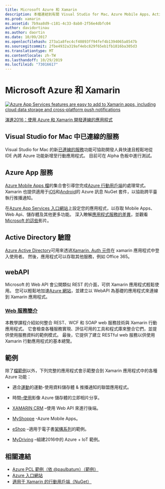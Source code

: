 ```yaml
---
title: Microsoft Azure 和 Xamarin
description: 本檔連結到有關 Visual Studio for Mac、Azure Mobile Apps、Active Directory Authentication 和 WebAPI 中的已連線的服務檔。
ms.prod: xamarin
ms.assetid: 7b9aa8d9-c181-4c33-8ab0-2f56e4dbfc04
author: davidortinau
ms.author: daortin
ms.date: 10/09/2017
ms.openlocfilehash: 273a1a8fec4cf40893ff94fef4b1394065a8547b
ms.sourcegitcommit: 2fbe4932a319af4ebc829f65eb1fb1816ba305d3
ms.translationtype: MT
ms.contentlocale: zh-TW
ms.lasthandoff: 10/29/2019
ms.locfileid: "73016617"
---
```

# <a name="microsoft-azure-and-xamarin"></a>Microsoft Azure 和 Xamarin

[![](images/evolve-mikej-azure-sml.png "Azure App Services features are easy to add to Xamarin apps, including cloud data storage and cross-platform push notifications")](https://evolve.xamarin.com/session/56ec886fde91c6253c277bc6)

[演進2016：使用 Azure 和 Xamarin 開發連線的應用程式](https://evolve.xamarin.com/session/56ec886fde91c6253c277bc6)

## <a name="connected-services-in-visual-studio-for-mac"></a>Visual Studio for Mac 中已連線的服務

Visual Studio for Mac 的新[已連線的服務](connected-services.md)功能可協助開發人員快速且輕鬆地從 IDE 內將 Azure 功能新增至行動應用程式。 目前可在 Alpha 色板中進行測試。

## <a name="azure-app-services"></a>Azure App 服務

[Azure Mobile Apps 檔](~/cross-platform/data-cloud/mobile-apps.md)的集合會引導您完成[Azure 行動用戶端](https://www.nuget.org/packages/Microsoft.Azure.Mobile.Client/)的處理常式。
Xamarin 也提供適用于[iOS](https://www.nuget.org/packages/Xamarin.Azure.NotificationHubs.iOS/)和[Android](https://www.nuget.org/packages/Xamarin.Azure.NotificationHubs.Android/)的 Azure 訊息 NuGet 套件，以協助跨平臺執行推播通知。

在[Azure App Services 入口網站](https://portal.azure.com/)上設定您的應用程式，以存取 Mobile Apps、Web Api、儲存體及其他更多功能。 深入瞭解[應用程式服務的差異](https://azure.microsoft.com/updates/whats-new-with-azure-app-service/)，並觀看[Microsoft 的這些](https://azure.microsoft.com/campaigns/azure-march-announcement/)影片。

## <a name="active-directory-authentication"></a>Active Directory 驗證

[Azure Active Directory](~/cross-platform/data-cloud/active-directory/index.md)可用來透過[Xamarin. Auth 元件](https://www.nuget.org/packages/Xamarin.Auth/)在 xamarin 應用程式中登入使用者。
然後，應用程式可以存取其他服務，例如 Office 365。

## <a name="webapi"></a>webAPI

Microsoft 的 Web API 會公開類似 REST 的介面，可供 Xamarin 應用程式輕鬆使用。
您可以輕鬆地加速[Azure 網站](https://trywebsites.azurewebsites.net/)，並建立以 WebAPI 為基礎的應用程式來連線到 Xamarin 應用程式。

### <a name="introduction-to-web-servicescross-platformdata-cloudweb-servicesindexmd"></a>[Web 服務簡介](~/cross-platform/data-cloud/web-services/index.md)

本教學課程介紹如何整合 REST、WCF 和 SOAP web 服務技術與 Xamarin 行動應用程式。 它會檢查各種服務實現、評估可用的工具和程式庫來整合它們，並提供使用服務資料的範例模式。 最後，它提供了建立 RESTful web 服務以供使用 Xamarin 行動應用程式的基本總覽。

## <a name="samples"></a>範例

除了[檔範例](https://github.com/xamarin/mobile-samples/tree/master/Azure)以外，下列完整的應用程式會示範整合到 Xamarin 應用程式中的各種 Azure 功能：

- 適合[運動](https://github.com/xamarin/Sport)的運動-使用資料儲存體 & 推播通知的聯盟應用程式。
- 時間[–使用](https://github.com/pierceboggan/Moments)影像 Azure 儲存體的立即相片分享。
- [XAMARIN CRM](https://github.com/xamarin/app-crm) –使用 Web API 來進行後端。
- [MyShoppe](https://github.com/jamesmontemagno/MyShoppe) -Azure Mobile Apps。

- [eShop](https://github.com/dotnet-architecture/eShopOnContainers) –適用于電子書[架構系列](https://www.microsoft.com/net/learn/architecture)的範例。
- [MyDriving](https://azure.microsoft.com/campaigns/mydriving/) –組建2016中的 Azure + IoT 範例。

## <a name="related-links"></a>相關連結

- [Azure PCL 範例（依 @paulbatum）（範例）](https://github.com/paulbatum/mobile-services-xamarin-pcl)
- [Azure 入口網站](https://azure.microsoft.com/)
- [適用于 Xamarin 的行動用戶端（NuGet）](https://www.nuget.org/packages/Microsoft.Azure.Mobile.Client/)
